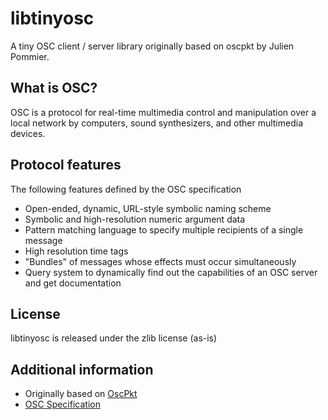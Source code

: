 libtinyosc
========

A tiny OSC client / server library originally based on oscpkt by Julien Pommier.


What is OSC?
--------
OSC is a protocol for real-time multimedia control and manipulation over a local network by computers, sound synthesizers, and other multimedia devices.

Protocol features
--------
The following features defined by the OSC specification
*  Open-ended, dynamic, URL-style symbolic naming scheme
*  Symbolic and high-resolution numeric argument data
*  Pattern matching language to specify multiple recipients of a single message
*  High resolution time tags
*  "Bundles" of messages whose effects must occur simultaneously
*  Query system to dynamically find out the capabilities of an OSC server and get documentation 

License
--------
libtinyosc is released under the zlib license (as-is) 

Additional information
--------
*  Originally based on [OscPkt](http://gruntthepeon.free.fr/oscpkt/ "OscPkt")
*  [OSC Specification](http://opensoundcontrol.org "open sound control")
